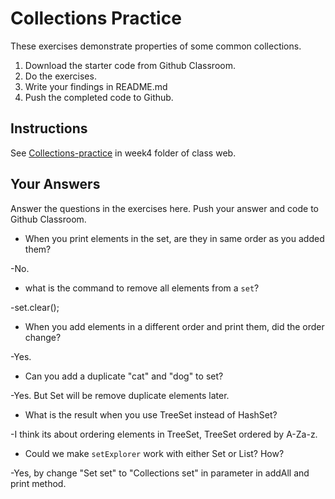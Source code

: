 # Collections Practice

These exercises demonstrate properties of some common collections.

1. Download the starter code from Github Classroom.
2. Do the exercises.
3. Write your findings in README.md
4. Push the completed code to Github.

## Instructions

See [Collections-practice](https://skeoop.github.io/week4/Collections-practice) in week4 folder of class web.

## Your Answers

Answer the questions in the exercises here. Push your answer and code to Github Classroom.

* When you print elements in the set, are they in same order as you added them?

-No.
* what is the command to remove all elements from a `set`?

-set.clear();
* When you add elements in a different order and print them, did the order change?

-Yes.
* Can you add a duplicate "cat" and "dog" to set?

-Yes. But Set will be remove duplicate elements later.

* What is the result when you use TreeSet instead of HashSet?

-I think its about ordering elements in TreeSet, TreeSet ordered by A-Za-z.

* Could we make `setExplorer` work with either Set or List?  How?

-Yes, by change "Set set" to "Collections set" in parameter in addAll and print method. 
